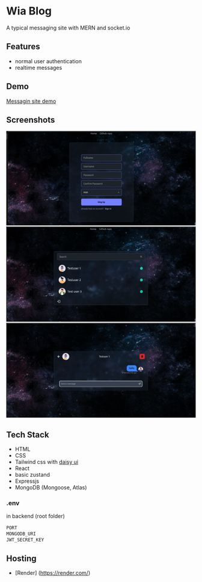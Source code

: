 # Wia Blog
A typical messaging site with MERN and socket.io

## Features
- normal user authentication
- realtime messages

## Demo
[Messagin site demo](https://messaging-app-wymh.onrender.com)

## Screenshots

![Demo 1](frontend/src/assets/screenshot-1.png)
![Demo 2](frontend/src/assets/screenshot-2.png)
![Demo 3](frontend/src/assets/screenshot-3.png)

## Tech Stack
- HTML
- CSS
- Tailwind css with [daisy ui](https://daisyui.com/)
- React
- basic zustand
- Expressjs
- MongoDB (Mongoose, Atlas)

### .env
in backend (root folder)

```
PORT
MONGODB_URI
JWT_SECRET_KEY
```

## Hosting
- [Render] (https://render.com/)
